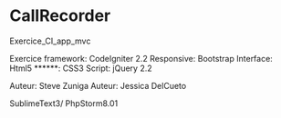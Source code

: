 # CallRecorder
Exercice_CI_app_mvc

Exercice 
framework: CodeIgniter 2.2
Responsive: Bootstrap
Interface: Html5
******: CSS3
Script: jQuery 2.2

Auteur: Steve Zuniga
Auteur: Jessica DelCueto

SublimeText3/ PhpStorm8.01
